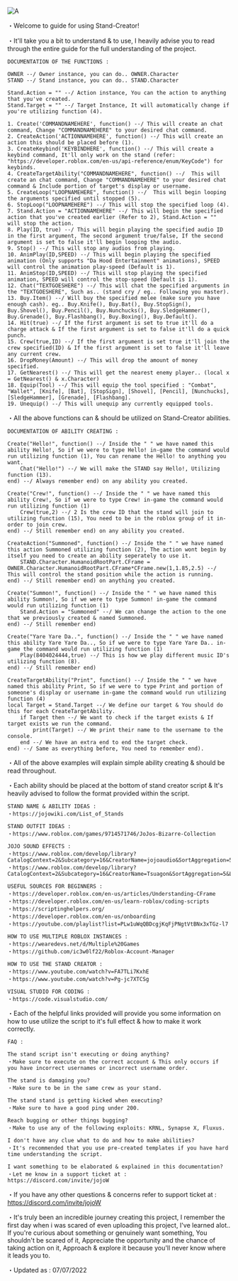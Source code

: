 
![A](https://user-images.githubusercontent.com/102848138/177808558-abf98882-34cc-4fe2-9a32-eff6e248569b.png)

・Welcome to guide for using Stand-Creator!

・It'll take you a bit to understand & to use, I heavily advise you to read through the entire guide for the full understanding of the project.

```
DOCUMENTATION OF THE FUNCTIONS :

OWNER --/ Owner instance, you can do.. OWNER.Character
STAND --/ Stand instance, you can do.. STAND.Character

Stand.Action = "" --/ Action instance, You can the action to anything that you've created.
Stand.Target = "" --/ Target Instance, It will automatically change if you're utilizing function (4).

1. Create('COMMANDNAMEHERE', function() --/ This will create an chat command, Change "COMMANDNAMEHERE" to your desired chat command.
2. CreateAction('ACTIONNAMEHERE', function() --/ This will create an action this should be placed before (1).
3. CreateKeybind('KEYBINDHERE', function() --/ This will create a keybind command, It'll only work on the stand (refer: "https://developer.roblox.com/en-us/api-reference/enum/KeyCode") for keybinds.
4. CreateTargetAbility("COMMANDNAMEHERE", function() --/  This will create an chat command, Change "COMMANDNAMEHERE" to your desired chat command & Include portion of target's display or username.
5. CreateLoop("LOOPNAMEHERE", function() --/  This will begin looping the arguments specified until stopped (5).
6. StopLoop("LOOPNAMEHERE") --/ This will stop the specified loop (4).
7. Stand.Action = "ACTIONNAMEHERE" --/ This will begin the specified action that you've created earlier (Refer to 2), Stand.Action = "" will stop the action.
8. Play(ID, true) --/ This will begin playing the specified audio ID in the first argument, The second argument true/false, If the second argument is set to false it'll begin looping the audio.
9. Stop() --/ This will stop any audios from playing.
10. AnimPlay(ID,SPEED) --/ This will begin playing the specified animation (Only supports "Da Hood Entertainment" animations), SPEED will control the animation play-speed (Default is 1).
11. AnimStop(ID,SPEED) --/ This will stop playing the specified animation, SPEED will control the stop-speed (Default is 1).
12. Chat("TEXTGOESHERE") --/ This will chat the specified arguments in the "TEXTGOESHERE", Such as.. (stand cry / eg.. Following you master).
13. Buy.Item() --/ Will buy the specified melee (make sure you have enough cash). eg.. Buy.Knife(), Buy.Bat(), Buy.StopSign(), Buy.Shovel(), Buy.Pencil(), Buy.Nunchucks(), Buy.SledgeHammer(), Buy.Grenade(), Buy.Flashbang(), Buy.Boxing(), Buy.Default().
14. Hit(true) --/ If the first argument is set to true it'll do a charge attack & If the first argument is set to false it'll do a quick punch.
15. Crew(true,ID) --/ If the first argument is set true it'll join the crew specified(ID) & If the first argument is set to false it'll leave any current crew.
16. DropMoney(Amount) --/ This will drop the amount of money specified.
17. GetNearest() --/ This will get the nearest enemy player.. (local x = GetNearest() & x.Character)
18. Equip(Tool) --/ This will equip the tool specified : "Combat", "Wallet", [Knife], [Bat], [StopSign], [Shovel], [Pencil], [Nunchucks], [SledgeHammer], [Grenade], [Flashbang].
19. Unequip() --/ This will unequip any currently equipped tools.
```
・All the above functions can & should be utilized on Stand-Creator abilities.

```
DOCUMENTATION OF ABILITY CREATING :

Create("Hello!", function() --/ Inside the " " we have named this ability Hello!, So if we were to type Hello! in-game the command would run utilizing function (1), You can rename the Hello! to anything you want.
    Chat("Hello!") --/ We will make the STAND say Hello!, Utilizing function (13).
end) --/ Always remember end) on any ability you created.

Create("Crew!", function() --/ Inside the " " we have named this ability Crew!, So if we were to type Crew! in-game the command would run utilizing function (1)
    Crew(true,2) --/ 2 Is the crew ID that the stand will join to utilizing function (15), You need to be in the roblox group of it in-order to join crew.
end) --/ Still remember end) on any ability you created.

CreateAction("Summoned", function() --/ Inside the " " we have named this action Summoned utilizing function (2), The action wont begin by itself you need to create an ability seperately to use it.
    STAND.Character.HumanoidRootPart.CFrame = OWNER.Character.HumanoidRootPart.CFrame*CFrame.new(1,1.85,2.5) --/ This will control the stand position while the action is running.
end) --/ Still remember end) on anything you created.

Create("Summon!", function() --/ Inside the " " we have named this ability Summon!, So if we were to type Summon! in-game the command would run utilizing function (1)
    Stand.Action = "Summoned" --/ We can change the action to the one that we previously created & named Summoned.
end) --/ Still remember end)

Create("Yare Yare Da..", function() --/ Inside the " " we have named this ability Yare Yare Da.., So if we were to type Yare Yare Da.. in-game the command would run utilizing function (1)
    Play(8404024444,true) --/ This is how we play different music ID's utilizing function (8).
end) --/ Still remember end)

CreateTargetAbility("Print", function() --/ Inside the " " we have named this ability Print, So if we were to type Print and portion of someone's display or username in-game the command would run utilizing function (4)
local Target = Stand.Target --/ We define our target & You should do this for each CreateTargetAbility.
    if Target then --/ We want to check if the target exists & If target exists we run the command.
        print(Target) --/ We print their name to the username to the console.
    end --/ We have an extra end to end the target check.
end) --/ Same as everything before, You need to remember end).
```
・All of the above examples will explain simple ability creating & should be read throughout.

・Each ability should be placed at the bottom of stand creator script & It's heavily advised to follow the format provided within the script.
```
STAND NAME & ABILITY IDEAS :
・https://jojowiki.com/List_of_Stands

STAND OUTFIT IDEAS :
・https://www.roblox.com/games/9714571746/JoJos-Bizarre-Collection 

JOJO SOUND EFFECTS :
・https://www.roblox.com/develop/library?CatalogContext=2&Subcategory=16&CreatorName=jojoaudio&SortAggregation=5&LegendExpanded=true&Category=9
・https://www.roblox.com/develop/library?CatalogContext=2&Subcategory=16&CreatorName=Tsuagon&SortAggregation=5&LegendExpanded=true&Category=9

USEFUL SOURCES FOR BEGINNERS :
・https://developer.roblox.com/en-us/articles/Understanding-CFrame
・https://developer.roblox.com/en-us/learn-roblox/coding-scripts
・https://scriptinghelpers.org/
・https://developer.roblox.com/en-us/onboarding
・https://youtube.com/playlist?list=PLw1uWqQBDcgjKqFjPNgtVtBNx3xTGz-l7

HOW TO USE MULTIPLE ROBLOX INSTANCES :
・https://wearedevs.net/d/Multiple%20Games
・https://github.com/ic3w0lf22/Roblox-Account-Manager

HOW TO USE THE STAND CREATOR :
・https://www.youtube.com/watch?v=FA7TLi7KxhE
・https://www.youtube.com/watch?v=Pg-jc7XTCSg

VISUAL STUDIO FOR CODING :
・https://code.visualstudio.com/
```
・Each of the helpful links provided will provide you some information on how to use utilize the script to it's full effect & how to make it work correctly.
```
FAQ :

The stand script isn't executing or doing anything?
・Make sure to execute on the correct account & This only occurs if you have incorrect usernames or incorrect username order.

The stand is damaging you?
・Make sure to be in the same crew as your stand.

The stand stand is getting kicked when executing?
・Make sure to have a good ping under 200.

Reach bugging or other things bugging?
・Make to use any of the following exploits: KRNL, Synapse X, Fluxus.

I don't have any clue what to do and how to make abilities?
・It's recommended that you use pre-created templates if you have hard time understanding the script.

I want something to be elaborated & explained in this documentation?
・Let me know in a support ticket at : https://discord.com/invite/jojoW
```
・If you have any other questions & concerns refer to support ticket at : https://discord.com/invite/jojoW

・It's truly been an incredible journey creating this project, I remember the first day when i was scared of even uploading this project, I've learned alot.. If you're curious about something or genuinely want something, You shouldn't be scared of it, Appreciate the opportunity and the chance of taking action on it, Approach & explore it because you'll never know where it leads you to.

・Updated as : 07/07/2022
